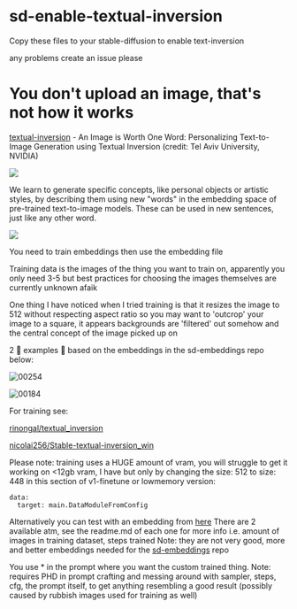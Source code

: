 # sd-enable-textual-inversion
Copy these files to your stable-diffusion to enable text-inversion

any problems create an issue please

# You don't upload an image, that's not how it works

[textual-inversion](https://textual-inversion.github.io/) - An Image is Worth One Word: Personalizing Text-to-Image Generation using Textual Inversion (credit: Tel Aviv University, NVIDIA)

![](https://textual-inversion.github.io/static/images/editing/teaser.JPG)

We learn to generate specific concepts, like personal objects or artistic styles, by describing them using new "words" in the embedding space of pre-trained text-to-image models. These can be used in new sentences, just like any other word.

![](https://textual-inversion.github.io/static/images/editing/puppet.JPG)

You need to train embeddings then use the embedding file

Training data is the images of the thing you want to train on, apparently you only need 3-5 but best practices for choosing the images themselves are currently unknown afaik

One thing I have noticed when I tried training is that it resizes the image to 512 without respecting aspect ratio so you may want to 'outcrop' your image to a square, it appears backgrounds are 'filtered' out somehow and the central concept of the image picked up on

2 :cherries: examples :cherries: based on the embeddings in the sd-embeddings repo below:

![00254](https://user-images.githubusercontent.com/106811348/187011731-e0b0b48a-63c7-4ecc-81e6-104d1cb1e342.png)

![00184](https://user-images.githubusercontent.com/106811348/187011743-a4abd08e-2383-4207-95f5-c60f6d3183ba.png)

For training see:

[rinongal/textual_inversion](https://github.com/rinongal/textual_inversion)

[nicolai256/Stable-textual-inversion_win](https://github.com/nicolai256/Stable-textual-inversion_win)

Please note: training uses a HUGE amount of vram, you will struggle to get it working on <12gb vram, I have but only by changing the size: 512 to size: 448 in this section of v1-finetune or lowmemory version: 
```
data:
  target: main.DataModuleFromConfig
```

Alternatively you can test with an embedding from [here](https://github.com/hlky/sd-embeddings)
There are 2 available atm, see the readme.md of each one for more info i.e. amount of images in training dataset, steps trained
Note: they are not very good, more and better embeddings needed for the [sd-embeddings](https://github.com/hlky/sd-embeddings) repo

You use * in the prompt where you want the custom trained thing. Note: requires PHD in prompt crafting and messing around with sampler, steps, cfg, the prompt itself, to get anything resembling a good result (possibly caused by rubbish images used for training as well)
